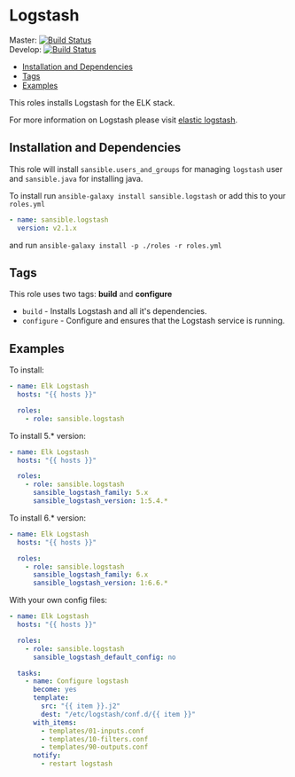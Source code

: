 # Logstash

Master: [![Build Status](https://travis-ci.org/sansible/logstash.svg?branch=master)](https://travis-ci.org/sansible/logstash)  
Develop: [![Build Status](https://travis-ci.org/sansible/logstash.svg?branch=develop)](https://travis-ci.org/sansible/logstash)

* [Installation and Dependencies](#installation-and-dependencies)
* [Tags](#tags)
* [Examples](#examples)

This roles installs Logstash for the ELK stack.

For more information on Logstash please visit
[elastic logstash](https://www.elastic.co/products/logstash).


## Installation and Dependencies

This role will install `sansible.users_and_groups` for managing `logstash`
user and `sansible.java` for installing java.

To install run `ansible-galaxy install sansible.logstash` or add this to your
`roles.yml`

```YAML
- name: sansible.logstash
  version: v2.1.x
```

and run `ansible-galaxy install -p ./roles -r roles.yml`


## Tags

This role uses two tags: **build** and **configure**

* `build` - Installs Logstash and all it's dependencies.
* `configure` - Configure and ensures that the Logstash service is running.


## Examples

To install:

```YAML
- name: Elk Logstash
  hosts: "{{ hosts }}"

  roles:
    - role: sansible.logstash
```

To install 5.* version:

```YAML
- name: Elk Logstash
  hosts: "{{ hosts }}"

  roles:
    - role: sansible.logstash
      sansible_logstash_family: 5.x
      sansible_logstash_version: 1:5.4.*
```

To install 6.* version:

```YAML
- name: Elk Logstash
  hosts: "{{ hosts }}"

  roles:
    - role: sansible.logstash
      sansible_logstash_family: 6.x
      sansible_logstash_version: 1:6.6.*
```


With your own config files:


```YAML
- name: Elk Logstash
  hosts: "{{ hosts }}"

  roles:
    - role: sansible.logstash
      sansible_logstash_default_config: no

  tasks:
    - name: Configure logstash
      become: yes
      template:
        src: "{{ item }}.j2"
        dest: "/etc/logstash/conf.d/{{ item }}"
      with_items:
        - templates/01-inputs.conf
        - templates/10-filters.conf
        - templates/90-outputs.conf
      notify:
        - restart logstash
```
